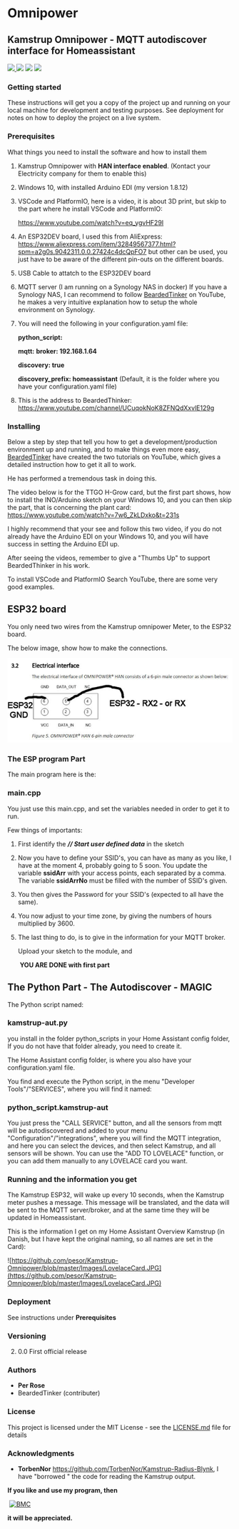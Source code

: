# Omnipower 
## Kamstrup Omnipower - MQTT autodiscover interface for Homeassistant



<a href="https://github.com/pesor/Kamstrup-omnipower/releases"><img src="https://img.shields.io/github/v/release/pesor/kamstrup-omnipower?style=plastic"/> </a><a href="https://github.com/pesor/Kamstrup-omnipower/blob/main/LICENSE"><img src="https://img.shields.io/github/license/pesor/kamstrup-omnipower?style=plastic"/></a>  <a href="https://github.com/pesor/Kamstrup-omnipower/stargazers"><img src="https://img.shields.io/github/stars/pesor/kamstrup-omnipower?style=plastic"/></a>  <a href="https://github.com/pesor/Kamstrup-omnipower/releases"><img src="https://img.shields.io/github/downloads/pesor/kamstrup-omnipower/total?style=plastic"/></a>

### Getting started

These instructions will get you a copy of the project up and running on your local machine for development and testing purposes. See deployment for notes on how to deploy the project on a live system.

### Prerequisites

What things you need to install the software and how to install them

1. Kamstrup Omnipower with **HAN interface enabled**. (Kontact your Electricity company for them to enable this)

2. Windows 10, with installed Arduino EDI (my version 1.8.12)

3. VSCode and PlatformIO, here is a video, it is about 3D print, but skip to the part where he install VSCode and PlatformIO:

   https://www.youtube.com/watch?v=eq_ygvHF29I

4. An ESP32DEV board, I used this from AliExpress: https://www.aliexpress.com/item/32849567377.html?spm=a2g0s.9042311.0.0.27424c4dcQpFO7 but other can be used, you just have to be aware of the different pin-outs on the different boards.

5. USB Cable to attatch to the ESP32DEV board

6. MQTT server (I am running on a Synology NAS in docker)
   If you have a Synology NAS, I can recommend to follow [BeardedTinker](https://www.youtube.com/channel/UCuqokNoK8ZFNQdXxvlE129g) on YouTube, he makes a very intuitive explanation how to setup the whole environment on Synology.   

7. You will need the following in your configuration.yaml file: 

   **python_script:**

   **mqtt:**
     **broker: 192.168.1.64**

     **discovery: true**

     **discovery_prefix: homeassistant** (Default, it is the folder where you have your configuration.yaml file)

8. This is the address to BeardedThinker: https://www.youtube.com/channel/UCuqokNoK8ZFNQdXxvlE129g

   

### Installing

Below a step by step that tell you how to get a development/production environment up and running, and to make things even more easy,  [BeardedTinker](https://www.youtube.com/channel/UCuqokNoK8ZFNQdXxvlE129g)  have created the two tutorials on YouTube, which gives a detailed instruction how to get it all to work. 

He has performed a tremendous task in doing this.

The video below is for the TTGO H-Grow card, but the first part shows, how to install the INO/Arduino sketch on your Windows 10, and you can then skip the part, that is concerning the plant card:  https://www.youtube.com/watch?v=7w6_ZkLDxko&t=231s    

I highly recommend that your see and follow this two video, if you do not already have the Arduino EDI on your Windows 10, and you will have success in setting the Arduino EDI up.

After seeing the videos, remember to give a "Thumbs Up" to support BeardedThinker in his work.

To install VSCode and PlatformIO Search YouTube, there are some very good examples.

## ESP32 board

You only need two wires from the Kamstrup omnipower Meter, to the ESP32 board.

The below image, show how to make the connections.

![](https://github.com/pesor/Kamstrup-Omnipower/blob/master/Images/Kamstrup-Han-Output.JPG)

### The ESP program Part

The main program here is the:

### 			main.cpp

You just use this main.cpp, and set the variables needed in order to get it to run.

Few things of importants:

 1. First identify the ***// Start user defined data*** in the sketch

 2. Now you have to define your SSID's, you can have as many as you like, I have at the moment 4, probably going to 5 soon. You update the variable **ssidArr** with your access points, each separated by a comma. The variable **ssidArrNo** must be filled with the number of SSID's given.

 8. You then gives the Password for your SSID's (expected to all have the same).

 9. You now adjust to your time zone, by giving the numbers of hours multiplied by 3600.

 5. The last thing to do, is to give in the information for your MQTT broker.

    

    Upload your sketch to the module, and

    ​																					**YOU ARE DONE with first part**



## The Python Part - The Autodiscover - MAGIC

The Python script named: 

### 																																		**kamstrup-aut.py**

you install in the folder python_scripts in your Home Assistant config folder, If you do not have that folder already, you need to create it. 

The Home Assistant config folder, is where you also have your configuration.yaml file.

You find and execute the Python script, in the menu "Developer Tools"/"SERVICES", where you will find it named:

### 														python_script.kamstrup-aut

You just press the "CALL SERVICE" button, and all the sensors from mqtt will be autodiscovered and added to your menu "Configuration"/"integrations", where you will find the MQTT integration, and here you can select the devices, and then select Kamstrup, and all sensors will be shown. You can use the "ADD TO LOVELACE" function, or you can add them manually to any LOVELACE card you want.

### Running and the information you get

The Kamstrup ESP32, will wake up every 10 seconds, when the Kamstrup meter pushes a message. This message will be translated, and the data will be sent to the MQTT server/broker, and at the same time they will be updated in Homeassistant.

This is the information I get on my Home Assistant Overview Kamstrup (in Danish, but I have kept the original naming, so all names are set in the Card):

![https://github.com/pesor/Kamstrup-Omnipower/blob/master/Images/LovelaceCard.JPG](https://github.com/pesor/Kamstrup-Omnipower/blob/master/Images/LovelaceCard.JPG)

### Deployment

See instructions under **Prerequisites**

### Versioning

2. 0.0 First official release

### Authors

* **Per Rose** 
* BeardedTinker (contributer)

### License

This project is licensed under the MIT License - see the [LICENSE.md](LICENSE.md) file for details

### Acknowledgments

* **TorbenNor** https://github.com/TorbenNor/Kamstrup-Radius-Blynk, I have "borrowed " the code for reading the Kamstrup output.



**If you like and use my program, then** 

​       [![BMC](https://www.buymeacoffee.com/assets/img/custom_images/white_img.png)](https://www.buymeacoffee.com/pesor)

**it will be appreciated.**




